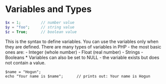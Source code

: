 # Variables and Types

```php
$x = 1;         // number value
$y = "foo";     // string value
$z = True;      // boolean value
```

This is the syntax to define variables.
You can use the variables only when they are defined.
There are many types of variables in PHP - the most basic ones are:
    - Integer (whole number)
    - Float (real number)
    - Strings
    - Booleans
    * Variables can also be set to NULL - the variable exists but does not contain a value.

```
$name = "Hogun";
echo "Your name is $name";      // prints out: Your name is Hogun
```

